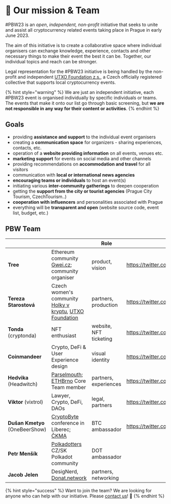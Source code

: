 # 💙 Our mission & Team

\#PBW23 is an _open_, _independent, non-profit_ initiative that seeks to unite and assist all cryptocurrency related events taking place in Prague in early June 2023.

The aim of this initiative is to create a collaborative space where individual organisers can exchange knowledge, experience, contacts and other necessary things to make their event the best it can be. Together, our individual topics and reach can be stronger.

Legal representation for the #PBW23 initiative is being handled by the non-profit and independent [UTXO Foundation z.s.](https://utxo.foundation/), a Czech officially registered collective that supports local cryptocurrency events.

{% hint style="warning" %}
We are just an independent initiative, each #PBW23 event is organised individually by specific individuals or teams. The events that make it onto our list go through basic screening, but **we are not responsible in any way for their content or activities**.
{% endhint %}

## Goals

* providing **assistance and support** to the individual event organisers
* creating a **communication space** for organizers - sharing experiences, contacts, etc.
* operation of a **website providing information** on all events, venues etc.
* **marketing support** for events on social media and other channels
* providing recommendations on **accommodation and travel** for all visitors
* communication with **local or international news agencies**
* **encouraging teams or individuals** to host an event(s)
* initiating various **inter-community gatherings** to deepen cooperation
* getting the **support from the city or tourist agencies** (Prague City Tourism, CzechTourism..)
* **cooperation with influencers** and personalities associated with Prague
* everything will be **transparent and open** (website source code, event list, budget, etc.)

## PBW Team

<table data-view="cards"><thead><tr><th></th><th></th><th>Role</th><th data-hidden data-type="content-ref"></th></tr></thead><tbody><tr><td><strong>Tree</strong></td><td>Ethereum community <a href="http://gwei.cz/">Gwei.cz</a>; community organiser</td><td>product, vision</td><td><a href="https://twitter.com/treecz">https://twitter.com/treecz</a></td></tr><tr><td><strong>Tereza Starostová</strong></td><td>Czech women's community <a href="https://holkyvkryptu.cz/">Holky v kryptu</a>, <a href="https://utxo.foundation/">UTXO Foundation</a></td><td>partners, production</td><td><a href="https://twitter.com/terkastarostova">https://twitter.com/terkastarostova</a></td></tr><tr><td><strong>Tonda</strong> (cryptonda)</td><td>NFT enthusiast</td><td>website, NFT ticketing</td><td><a href="https://twitter.com/cryptondacz">https://twitter.com/cryptondacz</a></td></tr><tr><td><strong>Coinmandeer</strong></td><td>Crypto, DeFi &#x26; User Experience design</td><td>visual identity</td><td><a href="https://twitter.com/KeenOfCoin">https://twitter.com/KeenOfCoin</a></td></tr><tr><td><strong>Hedvika</strong> (Headwitch)</td><td><a href="https://parselmouth.readthedocs.io/">Parselmouth</a>; <a href="https://ethbrno.cz/">ETHBrno</a> Core Team member</td><td>partners, experiences</td><td><a href="https://twitter.com/HedvikaPa">https://twitter.com/HedvikaPa</a></td></tr><tr><td><strong>Viktor</strong> (vixtrol)</td><td>Lawyer, Crypto, DeFi, DAOs</td><td>legal, partners</td><td><a href="https://twitter.com/vixtrol">https://twitter.com/vixtrol</a></td></tr><tr><td><strong>Dušan Kmetyo</strong> (OneBeerShow)</td><td><a href="https://cryptobyte.cz/">CryptoByte</a> conference in Liberec; <a href="https://ckma.cz/">ČKMA</a></td><td>BTC ambassador</td><td><a href="https://twitter.com/DusanKmetyo">https://twitter.com/DusanKmetyo</a></td></tr><tr><td><strong>Petr Menšík</strong></td><td><a href="https://twitter.com/polkadotterss">Polkadotters</a> CZ/SK Polkadot community</td><td>DOT ambassador</td><td></td></tr><tr><td><strong>Jacob Jelen</strong></td><td>DesigNerd,  <a href="https://donat.network/">Donat.network</a></td><td>partners, networking</td><td></td></tr></tbody></table>



{% hint style="success" %}
Want to join the team? We are looking for anyone who can help with our initiative. Please [contact us](../contact-us.md)! :pray:
{% endhint %}
